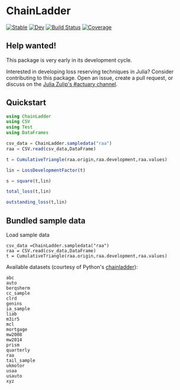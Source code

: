 # ChainLadder

[![Stable](https://img.shields.io/badge/docs-stable-blue.svg)](https://JuliaActuary.github.io/ChainLadder.jl/stable)
[![Dev](https://img.shields.io/badge/docs-dev-blue.svg)](https://JuliaActuary.github.io/ChainLadder.jl/dev)
[![Build Status](https://github.com/JuliaActuary/ChainLadder.jl/workflows/CI/badge.svg)](https://github.com/JuliaActuary/ChainLadder.jl/actions)
[![Coverage](https://codecov.io/gh/JuliaActuary/ChainLadder.jl/branch/master/graph/badge.svg)](https://codecov.io/gh/JuliaActuary/ChainLadder.jl)

## Help wanted!

This package is very early in its development cycle.

Interested in developing loss reserving techniques in Julia? Consider contributing to this package. Open an issue, create a pull request, or discuss on the [Julia Zulip's #actuary channel](https://julialang.zulipchat.com/#narrow/stream/249536-actuary).

## Quickstart

```julia
using ChainLadder
using CSV
using Test
using DataFrames

csv_data = ChainLadder.sampledata("raa")
raa = CSV.read(csv_data,DataFrame)

t = CumulativeTriangle(raa.origin,raa.development,raa.values)

lin = LossDevelopmentFactor(t)

s = square(t,lin)

total_loss(t,lin)

outstanding_loss(t,lin)

```

## Bundled sample data

Load sample data 
```
csv_data =ChainLadder.sampledata("raa")
raa = CSV.read(csv_data,DataFrame)
t = CumulativeTriangle(raa.origin,raa.development,raa.values)
```

Available datasets (courtesy of Python's [chainladder](https://chainladder-python.readthedocs.io/en/latest/intro.html)):

```
abc
auto
berqsherm
cc_sample
clrd
genins
ia_sample
liab
m3ir5
mcl
mortgage
mw2008
mw2014
prism
quarterly
raa
tail_sample
ukmotor
usaa
usauto
xyz
```
